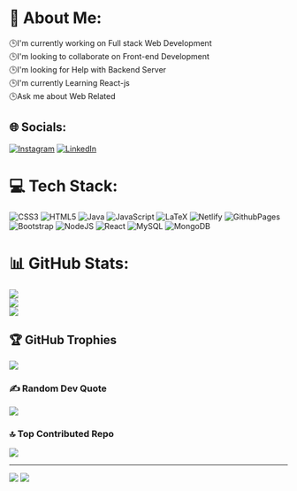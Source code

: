 # 💫 About Me:
🕒I'm currently working on Full stack Web Development<br>🕒I'm looking to collaborate on Front-end Development<br>🕒I'm looking for Help with Backend Server<br>🕒I'm currently Learning React-js<br>🕒Ask me about Web Related


## 🌐 Socials:
[![Instagram](https://img.shields.io/badge/Instagram-%23E4405F.svg?logo=Instagram&logoColor=white)](https://instagram.com/https://www.instagram.com/surajgupta409?igsh=MW1qdTg4MXQwbTdxYQ==) [![LinkedIn](https://img.shields.io/badge/LinkedIn-%230077B5.svg?logo=linkedin&logoColor=white)](https://linkedin.com/in/www.linkedin.com/in/suraj8651) 

# 💻 Tech Stack:
![CSS3](https://img.shields.io/badge/css3-%231572B6.svg?style=for-the-badge&logo=css3&logoColor=white) ![HTML5](https://img.shields.io/badge/html5-%23E34F26.svg?style=for-the-badge&logo=html5&logoColor=white) ![Java](https://img.shields.io/badge/java-%23ED8B00.svg?style=for-the-badge&logo=openjdk&logoColor=white) ![JavaScript](https://img.shields.io/badge/javascript-%23323330.svg?style=for-the-badge&logo=javascript&logoColor=%23F7DF1E) ![LaTeX](https://img.shields.io/badge/latex-%23008080.svg?style=for-the-badge&logo=latex&logoColor=white) ![Netlify](https://img.shields.io/badge/netlify-%23000000.svg?style=for-the-badge&logo=netlify&logoColor=#00C7B7) ![GithubPages](https://img.shields.io/badge/github%20pages-121013?style=for-the-badge&logo=github&logoColor=white) ![Bootstrap](https://img.shields.io/badge/bootstrap-%238511FA.svg?style=for-the-badge&logo=bootstrap&logoColor=white) ![NodeJS](https://img.shields.io/badge/node.js-6DA55F?style=for-the-badge&logo=node.js&logoColor=white) ![React](https://img.shields.io/badge/react-%2320232a.svg?style=for-the-badge&logo=react&logoColor=%2361DAFB) ![MySQL](https://img.shields.io/badge/mysql-%2300000f.svg?style=for-the-badge&logo=mysql&logoColor=white) ![MongoDB](https://img.shields.io/badge/MongoDB-%234ea94b.svg?style=for-the-badge&logo=mongodb&logoColor=white)
# 📊 GitHub Stats:
![](https://github-readme-stats.vercel.app/api?username=Surajgupta000&theme=dark&hide_border=true&include_all_commits=false&count_private=false)<br/>
![](https://github-readme-streak-stats.herokuapp.com/?user=Surajgupta000&theme=dark&hide_border=true)<br/>
![](https://github-readme-stats.vercel.app/api/top-langs/?username=Surajgupta000&theme=dark&hide_border=true&include_all_commits=false&count_private=false&layout=compact)

## 🏆 GitHub Trophies
![](https://github-profile-trophy.vercel.app/?username=Surajgupta000&theme=radical&no-frame=true&no-bg=true&margin-w=4)

### ✍️ Random Dev Quote
![](https://quotes-github-readme.vercel.app/api?type=horizontal&theme=radical)

### 🔝 Top Contributed Repo
![](https://github-contributor-stats.vercel.app/api?username=Surajgupta000&limit=5&theme=dark&combine_all_yearly_contributions=true)



---
[![](https://visitcount.itsvg.in/api?id=Surajgupta000&icon=0&color=0)](https://visitcount.itsvg.in)
[![](https://visitcount.itsvg.in/api?id=Surajgupta000&label=Profile%20Views&color=1&icon=8&pretty=false)](https://visitcount.itsvg.in)

<!-- Proudly created with GPRM ( https://gprm.itsvg.in ) -->
